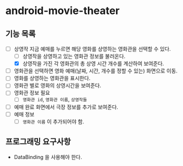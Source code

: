 # android-movie-theater

## 기능 목록

- [ ] 상영작 지금 예매를 누르면 해당 영화를 상영하는 영화관을 선택할 수 있다.
    - [ ] 상영작을 상영하고 있는 영화관 정보를 불러온다. 
    - [x] 상영작을 가진 각 영화관의 총 상영 시간 개수를 계산하여 보여준다.

- [ ] 영화관을 선택하면 영화 예매(날짜, 시간, 개수를 정할 수 있는) 화면으로 이동.
- [ ] 영화를 상영하는 영화관을 표시한다.
- [ ] 영화관 별로 영화의 상영시간을 보여준다.
- [ ] 영화관 정보 필요
    - [ ] `영화관 id`, `영화관 이름`, `상영작들`
- [ ] 예매 완료 화면에서 극장 정보를 추가로 보여준다.
- [ ] 예매 정보
    - [ ] `영화관 이름` 이 추가되어야 함.

## 프로그래밍 요구사항 
- DataBinding 을 사용해야 한다.
